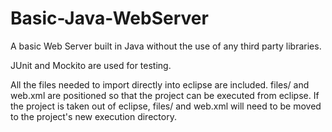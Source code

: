 Basic-Java-WebServer
====================

A basic Web Server built in Java without the use of any third party libraries. 

JUnit and Mockito are used for testing.

All the files needed to import directly into eclipse are included. files/ and web.xml are positioned so that the project
can be executed from eclipse. If the project is taken out of eclipse, files/ and web.xml will need to be moved to the 
project's new execution directory.